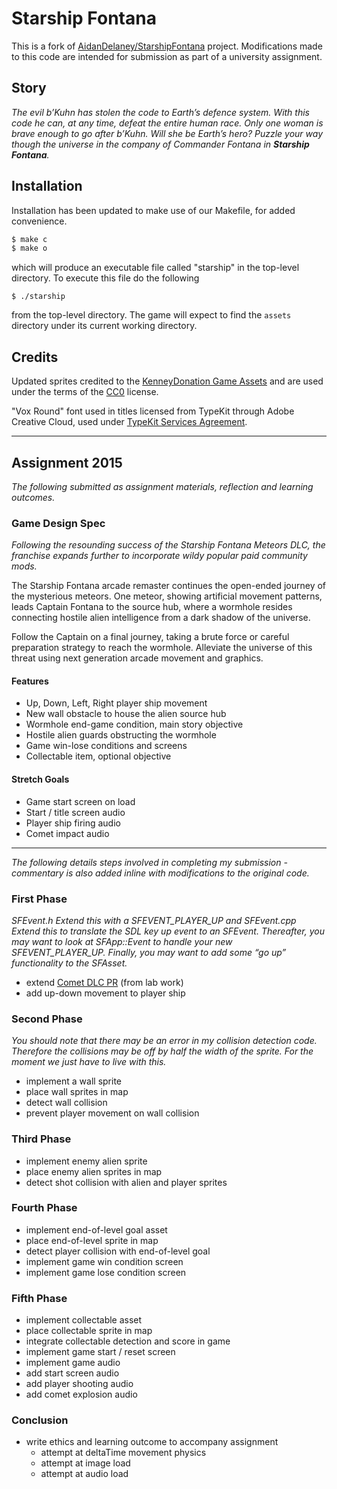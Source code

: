 # Starship Fontana #

This is a fork of [AidanDelaney/StarshipFontana][StarshipFontana] project.
Modifications made to this code are intended for 
submission as part of a university assignment.

## Story ##
_The evil b’Kuhn has stolen the code to Earth’s defence system.
With this code he can, at any time, defeat the entire human race.
Only one woman is brave enough to go after b’Kuhn. Will she be
Earth’s hero? Puzzle your way though the universe in the company
of Commander Fontana in **Starship Fontana**._



## Installation ##
Installation has been updated to make use of our Makefile, 
for added convenience.

```bash
$ make c
$ make o
```

which will produce an executable file called "starship" in the
top-level directory.  To execute this file do the following

`$ ./starship`
 
from the top-level directory.  The game will expect to find the
`assets` directory under its current working directory.

## Credits ##
Updated sprites credited to the [KenneyDonation Game Assets](http://kenney.itch.io/kenney-donation) and are used under the terms of the [CC0](http://creativecommons.org/publicdomain/zero/1.0/ "Creative Commons Zero") license.

"Vox Round" font used in titles licensed from TypeKit through Adobe Creative Cloud, used under [TypeKit Services Agreement](http://www.adobe.com/products/eulas/tou_typekit/ "Terms of Use").

[StarshipFontana]: https://github.com/AidanDelaney/StarshipFontana

---

## Assignment 2015 ##

_The following submitted as assignment materials, reflection and learning outcomes._

### Game Design Spec

_Following the resounding success of the Starship Fontana Meteors DLC, the franchise expands further to incorporate wildy popular paid community mods._

The Starship Fontana arcade remaster continues the open-ended journey of the mysterious meteors. One meteor, showing artificial movement patterns, leads Captain Fontana to the source hub, where a wormhole resides connecting hostile alien intelligence from a dark shadow of the universe.

Follow the Captain on a final journey, taking a brute force or careful preparation strategy to reach the wormhole. Alleviate the universe of this threat using next generation arcade movement and graphics.

#### Features

- Up, Down, Left, Right player ship movement
- New wall obstacle to house the alien source hub
- Wormhole end-game condition, main story objective
- Hostile alien guards obstructing the wormhole
- Game win-lose conditions and screens
- Collectable item, optional objective

#### Stretch Goals

- Game start screen on load
- Start / title screen audio
- Player ship firing audio
- Comet impact audio

---

_The following details steps involved in completing my submission - commentary is also added inline with modifications to the original code._

### First Phase

_SFEvent.h Extend this with a SFEVENT_PLAYER_UP and SFEvent.cpp Extend this to translate the SDL key up event to an SFEvent. Thereafter, you may want to look at SFApp::Event to handle your new SFEVENT_PLAYER_UP. Finally, you may want to add some “go up” functionality to the SFAsset._

- extend [Comet DLC PR](https://github.com/AidanDelaney/StarshipFontana/pull/2) (from lab work)
- add up-down movement to player ship

### Second Phase

_You should note that there may be an error in my collision detection code. Therefore the collisions may be off by half the width of the sprite. For the moment we just have to live with this._

- implement a wall sprite
- place wall sprites in map
- detect wall collision
- prevent player movement on wall collision

### Third Phase

- implement enemy alien sprite
- place enemy alien sprites in map
- detect shot collision with alien and player sprites

### Fourth Phase

- implement end-of-level goal asset
- place end-of-level sprite in map
- detect player collision with end-of-level goal
- implement game win condition screen
- implement game lose condition screen

### Fifth Phase

- implement collectable asset
- place collectable sprite in map
- integrate collectable detection and score in game
- implement game start / reset screen
- implement game audio
- add start screen audio
- add player shooting audio
- add comet explosion audio

### Conclusion

- write ethics and learning outcome to accompany assignment
    - attempt at deltaTime movement physics
    - attempt at image load
    - attempt at audio load